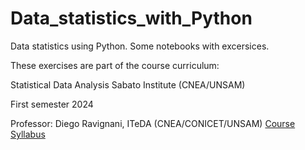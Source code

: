 # Data_statistics_with_Python
Data statistics using Python. Some notebooks with excersices. 


These exercises are part of the course curriculum:

Statistical Data Analysis
Sabato Institute (CNEA/UNSAM)

First semester 2024

Professor: Diego Ravignani, ITeDA (CNEA/CONICET/UNSAM)
[Course Syllabus](https://www.fcaglp.unlp.edu.ar/uploads/docs/programa_analisis_estadistico_de_datos_unsam.pdf)
